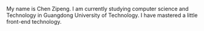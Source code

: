My name is Chen Zipeng. I am currently studying computer science and Technology in Guangdong University of Technology. I have mastered a little front-end technology.
